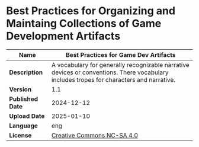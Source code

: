 # Best Practices for Organizing and Maintaing Collections of Game Development Artifacts

| **Name**           | Best Practices for Game Dev Artifacts                                                                                                                                                                  |
|--------------------|-----------------------------------------------------------------------------------------------------------------------------------------------------------------------------------------------------|
| **Description**    | A vocabulary for generally recognizable narrative devices or conventions. There vocabulary includes tropes for characters and narrative.
| **Version**        | 1.1                                                                                                                                                                                             |
| **Published Date** | 2024-12-12                                                                                                                                                                                          |
| **Upload Date** | 2025-01-10                                                                                                                                                                                          |
| **Language**       | eng                                                                                                                                                                                                 |
| **License**        | [Creative Commons NC-SA 4.0](https://creativecommons.org/licenses/by-nc-sa/4.0/)  |
